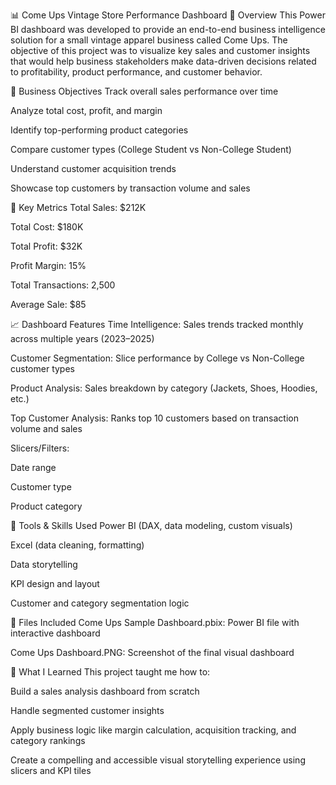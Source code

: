 📊 Come Ups Vintage Store Performance Dashboard
🧾 Overview
This Power BI dashboard was developed to provide an end-to-end business intelligence solution for a small vintage apparel business called Come Ups. The objective of this project was to visualize key sales and customer insights that would help business stakeholders make data-driven decisions related to profitability, product performance, and customer behavior.

🎯 Business Objectives
Track overall sales performance over time

Analyze total cost, profit, and margin

Identify top-performing product categories

Compare customer types (College Student vs Non-College Student)

Understand customer acquisition trends

Showcase top customers by transaction volume and sales

📌 Key Metrics
Total Sales: $212K

Total Cost: $180K

Total Profit: $32K

Profit Margin: 15%

Total Transactions: 2,500

Average Sale: $85

📈 Dashboard Features
Time Intelligence: Sales trends tracked monthly across multiple years (2023–2025)

Customer Segmentation: Slice performance by College vs Non-College customer types

Product Analysis: Sales breakdown by category (Jackets, Shoes, Hoodies, etc.)

Top Customer Analysis: Ranks top 10 customers based on transaction volume and sales

Slicers/Filters:

Date range

Customer type

Product category

🧰 Tools & Skills Used
Power BI (DAX, data modeling, custom visuals)

Excel (data cleaning, formatting)

Data storytelling

KPI design and layout

Customer and category segmentation logic

📁 Files Included
Come Ups Sample Dashboard.pbix: Power BI file with interactive dashboard

Come Ups Dashboard.PNG: Screenshot of the final visual dashboard

🧠 What I Learned
This project taught me how to:

Build a sales analysis dashboard from scratch

Handle segmented customer insights

Apply business logic like margin calculation, acquisition tracking, and category rankings

Create a compelling and accessible visual storytelling experience using slicers and KPI tiles
